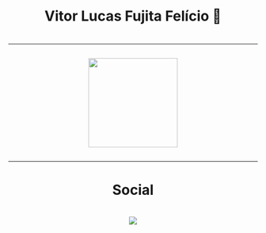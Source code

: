 <div align="center" > <h1> Vitor Lucas Fujita Felício 🤖 <h1 /> <div /><hr/>
<div align="center">
  <img height="180em" src="https://github-readme-stats.vercel.app/api/top-langs/?username=vichelly&layout=compact&langs_count=7&theme=transparent"/> <br> <hr>
<div />  
  <h4>Social</h4>
  <a href="https://www.linkedin.com/in/vitor-lucas-fujita-fel%C3%ADcio-50a30622a/" target="_blank"><img src="https://img.shields.io/badge/LinkedIn-0077B5?style=for-the-badge&logo=linkedin&logoColor=white"></a>  

